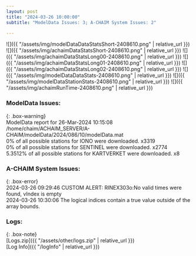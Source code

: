 ```yaml
---
layout: post
title: "2024-03-26 10:00:00"
subtitle: "ModelData Issues: 3; A-CHAIM System Issues: 2"

---
```


![]({{ "/assets/img/modelDataDataStatsShort-2408610.png" | relative_url }})
![]({{ "/assets/img/achaimDataStatsShort-2408610.png" | relative_url }})
![]({{ "/assets/img/achaimDataStatsLong00-2408610.png" | relative_url }})
![]({{ "/assets/img/achaimDataStatsLong01-2408610.png" | relative_url }})
![]({{ "/assets/img/achaimDataStatsLong02-2408610.png" | relative_url }})
![]({{ "/assets/img/modelDataDataStats-2408610.png" | relative_url }})
![]({{ "/assets/img/modelDataStationStats-2408610.png" | relative_url }})
![]({{ "/assets/img/achaimRunTime-2408610.png" | relative_url }})


### ModelData Issues:  
  
{: .box-warning}  
 ModelData report for 26-Mar-2024 10:15:08   
 /home/chaim/ACHAIM_SERVER/A-CHAIM/modelData/2024/086/10/modelData.mat   
 0% of all possible stations for IONO were downloaded. x3319   
 0% of all possible stations for SENTINEL were downloaded. x2774   
 5.3512% of all possible stations for KARTVERKET were downloaded. x8   
  
### A-CHAIM System Issues:  
  
{: .box-error}  
2024-03-26 09:29:46 CUSTOM ALERT: RINEX303o:No valid times were found, vIndex is empty  
2024-03-26 10:30:06 The logical indices contain a true value outside of the array bounds.  

### Logs:  
  
{: .box-note}  
[Logs.zip]({{ "/assets/other/logs.zip" | relative_url }})  
[Log Info]({{ "/logInfo" | relative_url }})  
